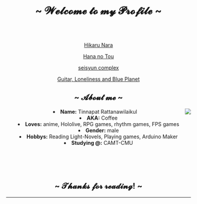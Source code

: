 <body>
  <center>
<h1 align="center">~ 𝓦𝓮𝓵𝓬𝓸𝓶𝓮 𝓽𝓸 𝓶𝔂 𝓟𝓻𝓸𝓯𝓲𝓵𝓮 ~</h1>
<br>
<div align="center">
<a href="https://discord.com/users/373111526384730114" >
  </a>
    <br>
      <p><a href="https://www.youtube.com/watch?v=68iRzgy6c00"> Hikaru Nara</a></p>
      <p><a href="https://www.youtube.com/watch?v=Rwzy6Qt8gq8"> Hana no Tou</a></p>
      <p><a href="https://www.youtube.com/watch?v=7FDRQifEMUQ"> seisyun complex</p>
      <p><a href="https://www.youtube.com/watch?v=B7BxrAAXl94"> Guitar, Loneliness and Blue Planet</a><p>
</div>
<div>
<h2 align="center"> ~ 𝓐𝓫𝓸𝓾𝓽 𝓶𝓮 ~ </h2>
  <div align="center">
<img src="https://imgur.com/gallery/pfSqD9r" align="right">
  </div>
<li>
 <b>Name:</b> Tinnapat Rattanawilaikul</li>
<li>
 <b>AKA:</b> Coffee</li>
<li>
<b>Loves:</b> anime, Hololive, RPG games, rhythm games, FPS games
</li>
<li>
<b>Gender:</b> male
</li>
<li>
<b>Hobbys:</b> Reading Light-Novels, Playing games, Arduino Maker
</li>
<li>
<b>Studying @:</b> CAMT-CMU
</li>
<br><br><br>
</div>
<br>
<div>
<h2 align="center">~ 𝓣𝓱𝓪𝓷𝓴𝓼 𝓯𝓸𝓻 𝓻𝓮𝓪𝓭𝓲𝓷𝓰! ~</h2>
<hr>
</div>
</div>
    </center>
</body>
